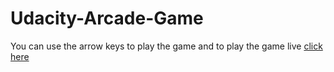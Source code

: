 # Udacity-Arcade-Game
You can use the arrow keys to play the game and to play the game live [click here](https://hasanlisbon.github.io/Udacity-Arcade-Game/.)
